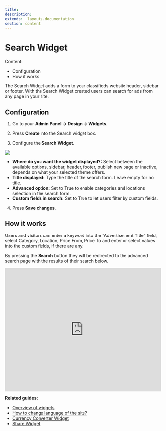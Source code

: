```yaml
---
title:
description:
extends: _layouts.documentation
section: content
---
```


# Search Widget

Content:
-   Configuration
-   How it works

The Search Widget adds a form to your classifieds website header, sidebar or footer. With the Search Widget created users can search for ads from any page in your site.

## Configuration

1. Go to your **Admin Panel -> Design -> Widgets**.

2. Press  **Create**  into the Search widget box.

3. Configure the **Search Widget**.

![](https://raw.githubusercontent.com/yclas/guides/master/images/search%20widget.jpg)

-   **Where do you want the widget displayed?:**  Select between the available options, sidebar, header, footer, publish new page or inactive, depends on what your selected theme offers.
-   **Title displayed:**  Type the title of the search form. Leave empty for no title.
-   **Advanced option:**  Set to True to enable categories and locations selection in the search form.
-   **Custom fields in search:**  Set to True to let users filter by custom fields.

  

4. Press  **Save changes**.

## How it works

Users and visitors can enter a keyword into the “Advertisement Title” field, select Category, Location, Price From, Price To and enter or select values into the custom fields, if there are any.

By pressing the  **Search**  button they will be redirected to the advanced search page with the results of their search below.



<iframe width="100%" height="400px" src="https://www.youtube.com/embed/-kUm5zKrVQQ" title="Yclas video" frameborder="0" allow="accelerometer; autoplay; clipboard-write; encrypted-media; gyroscope; picture-in-picture" allowfullscreen></iframe>
 

**Related guides:**

-   [Overview of widgets](Widgets-overview.md)
-   [How to change language of the site?](Translation-change-language-of-the-site.md)
-   [Currency Converter Widget](Widgets-currency-widget.md)
-   [Share Widget](Widgets-share-widget.md)
